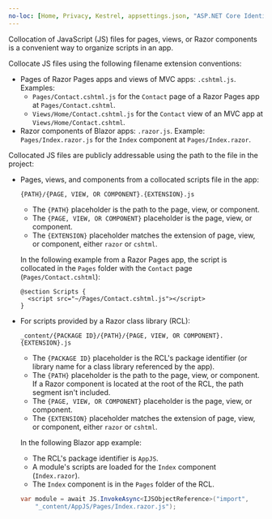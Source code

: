 ```yaml
---
no-loc: [Home, Privacy, Kestrel, appsettings.json, "ASP.NET Core Identity", cookie, Cookie, Blazor, "Blazor Server", "Blazor WebAssembly", "Identity", "Let's Encrypt", Razor, SignalR]
---
```

Collocation of JavaScript (JS) files for pages, views, or Razor components is a convenient way to organize scripts in an app.

Collocate JS files using the following filename extension conventions:

* Pages of Razor Pages apps and views of MVC apps: `.cshtml.js`. Examples:
  * `Pages/Contact.cshtml.js` for the `Contact` page of a Razor Pages app at `Pages/Contact.cshtml`.
  * `Views/Home/Contact.cshtml.js` for the `Contact` view of an MVC app at `Views/Home/Contact.cshtml`.
* Razor components of Blazor apps: `.razor.js`. Example: `Pages/Index.razor.js` for the `Index` component at `Pages/Index.razor`.

Collocated JS files are publicly addressable using the path to the file in the project:

* Pages, views, and components from a collocated scripts file in the app:

  `{PATH}/{PAGE, VIEW, OR COMPONENT}.{EXTENSION}.js`
  
  * The `{PATH}` placeholder is the path to the page, view, or component.
  * The `{PAGE, VIEW, OR COMPONENT}` placeholder is the page, view, or component.
  * The `{EXTENSION}` placeholder matches the extension of page, view, or component, either `razor` or `cshtml`.
  
  In the following example from a Razor Pages app, the script is collocated in the `Pages` folder with the `Contact` page (`Pages/Contact.cshtml`):

  ```razor
  @section Scripts {
    <script src="~/Pages/Contact.cshtml.js"></script>
  }
  ```

* For scripts provided by a Razor class library (RCL):

  `_content/{PACKAGE ID}/{PATH}/{PAGE, VIEW, OR COMPONENT}.{EXTENSION}.js`

  * The `{PACKAGE ID}` placeholder is the RCL's package identifier (or library name for a class library referenced by the app).
  * The `{PATH}` placeholder is the path to the page, view, or component. If a Razor component is located at the root of the RCL, the path segment isn't included.
  * The `{PAGE, VIEW, OR COMPONENT}` placeholder is the page, view, or component.
  * The `{EXTENSION}` placeholder matches the extension of page, view, or component, either `razor` or `cshtml`.

  In the following Blazor app example:
  
  * The RCL's package identifier is `AppJS`.
  * A module's scripts are loaded for the `Index` component (`Index.razor`).
  * The `Index` component is in the `Pages` folder of the RCL.

  ```csharp
  var module = await JS.InvokeAsync<IJSObjectReference>("import", 
      "_content/AppJS/Pages/Index.razor.js");
  ```
